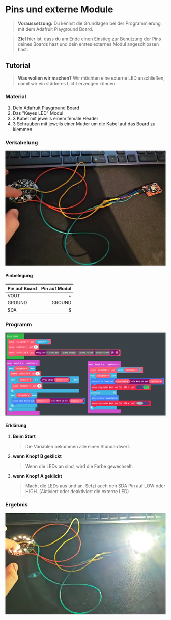 # Pins und externe Module

> **Voraussetzung:** Du kennst die Grundlagen bei der Programmierung mit dem Adafruit Playground Board.

> **Ziel** hier ist, dass du am Ende einen Einstieg zur Benutzung der Pins deines Boards hast und dein erstes externes Modul angeschlossen hast.

## Tutorial

> **Was wollen wir machen?** Wir möchten eine externe LED anschließen, damit wir ein stärkeres Licht erzeugen können.

### Material

1. Dein Adafruit Playground Board
2. Das "Keyes LED" Modul
3. 3 Kabel mit jeweils einem female Header
4. 3 Schrauben mit jeweils einer Mutter um die Kabel auf das Board zu klemmen

### Verkabelung

![Verkabelung](./images/07%20Pins%20und%20externe%20Module/verkabelung.png)

#### **Pinbelegung**

Pin auf Board | Pin auf Modul
:------- | -------:
VOUT | +
GROUND | GROUND
SDA | S

### Programm

![Programm Code](./images/07%20Pins%20und%20externe%20Module/programm.png)

#### **Erklärung**

1. **Beim Start**

    > Die Variablen bekommen alle einen Standardwert.

2. **wenn Knopf B geklickt**

    > Wenn die LEDs an sind, wird die Farbe gewechselt.

3. **wenn Knopf A geklickt**

    > Macht die LEDs aus und an.
    > Setzt auch den SDA Pin auf LOW oder HIGH. (Aktiviert oder deaktiviert die externe LED)

### Ergebnis

![LED AN](./images/07%20Pins%20und%20externe%20Module/led_module_on.png)
